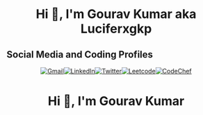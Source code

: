 <h1 align="center">Hi 👋, I'm Gourav Kumar aka Luciferxgkp</h1>

## Social Media and Coding Profiles

<div style="display: flex; justify-content: center; align-items: center;">
<a href="mailto:aec.cse.gourav.095@gmail.com">
<img src="https://img.shields.io/badge/-Gmail-blue?style=flat-square&logo=Gmail&logoColor=white&link=mailto:aec.cse.gourav.095@gmail.com" alt="Gmail" style="margin-bottom: 5px;" />
</a>
<a href="https://www.linkedin.com/in/gourav-kumar-prajapati/">
<img src="https://img.shields.io/badge/-Gourav%20Kumar-blue?style=flat-square&logo=Linkedin&logoColor=white&link=https://www.linkedin.com/in/gourav-kumar-prajapati/" alt="LinkedIn" style="margin-bottom: 5px;" />
</a>
<a href="https://twitter.com/GouravK37913421">
<img src="https://img.shields.io/twitter/follow/GouravK37913421?label=Follow" alt="Twitter" style="margin-bottom: 5px;" />
</a>
<a href="https://leetcode.com/LuciferxGKP/">
<img src="https://img.shields.io/badge/Leetcode-Profile-blue" alt="Leetcode" style="margin-bottom: 5px;" />
</a>
<a href="https://www.codechef.com/users/luciferxgkp">
<img src="https://img.shields.io/badge/CodeChef-Profile-blue" alt="CodeChef" style="margin-bottom: 5px;" />
</a>

</div>

<h1 align="center">Hi 👋, I'm Gourav Kumar</h1>
